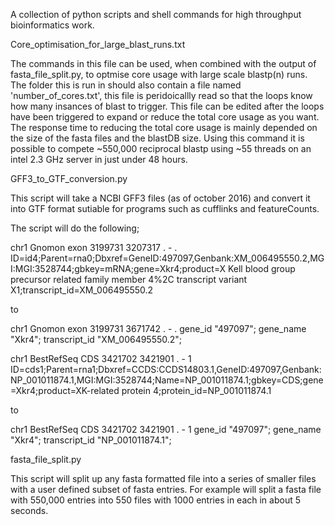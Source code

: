 A collection of python scripts and shell commands for high throughput bioinformatics work.

Core_optimisation_for_large_blast_runs.txt

The commands in this file can be used, when combined with the output of fasta_file_split.py, to optmise core usage with large scale blastp(n) runs. The folder this is run in should also contain a file named 'number_of_cores.txt', this file is peridoicallly read so that the loops know how many insances of blast to trigger. This file can be edited after the loops have been triggered to expand or reduce the total core usage as you want. The response time to reducing the total core usage is mainly depended on the size of the fasta files and the blastDB size. Using this command it is possible to compete ~550,000 reciprocal blastp using ~55 threads on an intel 2.3 GHz server in just under 48 hours.

GFF3_to_GTF_conversion.py

This script will take a NCBI GFF3 files (as of october 2016) and convert it into GTF format sutiable for programs such as cufflinks and featureCounts.

The script will do the following;

chr1    Gnomon  exon    3199731 3207317 .       -       .       ID=id4;Parent=rna0;Dbxref=GeneID:497097,Genbank:XM_006495550.2,MGI:MGI:3528744;gbkey=mRNA;gene=Xkr4;product=X Kell blood group precursor related family member 4%2C transcript variant X1;transcript_id=XM_006495550.2

to

chr1    Gnomon  exon    3199731 3671742 .       -       .       gene_id "497097"; gene_name "Xkr4"; transcript_id "XM_006495550.2";

chr1    BestRefSeq      CDS     3421702 3421901 .       -       1       ID=cds1;Parent=rna1;Dbxref=CCDS:CCDS14803.1,GeneID:497097,Genbank:NP_001011874.1,MGI:MGI:3528744;Name=NP_001011874.1;gbkey=CDS;gene=Xkr4;product=XK-related protein 4;protein_id=NP_001011874.1

to

chr1    BestRefSeq      CDS     3421702 3421901 .       -       1       gene_id "497097"; gene_name "Xkr4"; transcript_id "NP_001011874.1";

fasta_file_split.py

This script will split up any fasta formatted file into a series of smaller files with a user defined subset of fasta entries. For example will split a fasta file with 550,000 entries into 550 files with 1000 entries in each in about 5 seconds.

